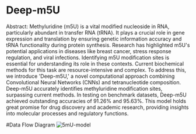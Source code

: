 # Deep-m5U
Abstract:
Methyluridine (m5U) is a vital modified nucleoside in RNA, particularly abundant in transfer RNA (tRNA). It plays a crucial role in gene expression and translation by ensuring genetic information accuracy and tRNA functionality during protein synthesis. Research has highlighted m5U's potential applications in diseases like breast cancer, stress response regulation, and viral infections. Identifying m5U modification sites is essential for understanding its role in these contexts. Current biochemical methods for this task are resource-intensive and complex. To address this, we introduce 'Deep-m5U,' a novel computational approach combining Convolutional Neural Networks (CNNs) and tetranucleotide composition. Deep-m5U accurately identifies methyluridine modification sites, surpassing current methods. In testing on benchmark datasets, Deep-m5U achieved outstanding accuracies of 91.26% and 95.63%. This model holds great promise for drug discovery and academic research, providing insights into molecular processes and regulatory functions.

#Data Flow Diagram
![5mU-model](https://github.com/waleed551/Deep-m5U/assets/84854489/6c777606-3623-4cba-8bc2-09849e06b0ad)
